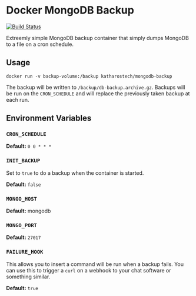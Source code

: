 # Docker MongoDB Backup

[![Build Status](https://cloud.drone.io/api/badges/katharostech/docker_mongodb-backup/status.svg)](https://cloud.drone.io/katharostech/docker_mongodb-backup)

Extreemly simple MongoDB backup container that simply dumps MongoDB to a file on a cron schedule.

## Usage

```
docker run -v backup-volume:/backup katharostech/mongodb-backup
```

The backup will be written to `/backup/db-backup.archive.gz`. Backups will be run on the `CRON_SCHEDULE` and will replace the previously taken backup at each run.

## Environment Variables

### `CRON_SCHEDULE`

**Default:** `0 0 * * *`

### `INIT_BACKUP`

Set to `true` to do a backup when the container is started.

**Default:** `false`

### `MONGO_HOST`

**Default:** mongodb

### `MONGO_PORT`

**Default:** `27017`

### `FAILURE_HOOK`

This allows you to insert a command will be run when a backup fails. You can use this to trigger a `curl` on a webhook to your chat software or something similar.

**Default:** `true`
